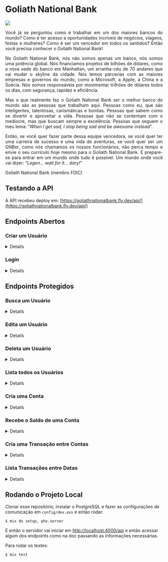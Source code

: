 # Goliath National Bank

![](https://i.imgur.com/upxSyjW.png)

<p align="justify">
Você já se perguntou como é trabalhar em um dos maiores bancos do mundo? Como é ter acesso a oportunidades incríveis de negócios, viagens, festas e mulheres? Como é ser um vencedor em todos os sentidos? Então você precisa conhecer o Goliath National Bank!
</p>

<p align="justify">
No Goliath National Bank, nós não somos apenas um banco, nós somos uma potência global. Nós financiamos projetos de bilhões de dólares, como a nova sede do banco em Manhattan, um arranha-céu de 70 andares que vai mudar o skyline da cidade. Nós temos parcerias com as maiores empresas e governos do mundo, como a Microsoft, a Apple, a China e a Suécia. Nós somos responsáveis por movimentar trilhões de dólares todos os dias, com segurança, rapidez e eficiência.
</p>

<p align="justify">
Mas o que realmente faz o Goliath National Bank ser o melhor banco do mundo são as pessoas que trabalham aqui. Pessoas como eu, que são inteligentes, talentosas, carismáticas e bonitas. Pessoas que sabem como se divertir e aproveitar a vida. Pessoas que não se contentam com o medíocre, mas que buscam sempre a excelência. Pessoas que seguem o meu lema: “<i>When I get sad, I stop being sad and be awesome instead</i>”.
</p>

<p align="justify">
Então, se você quer fazer parte dessa equipe vencedora, se você quer ter uma carreira de sucesso e uma vida de aventuras, se você quer ser um GNBer, como nós chamamos os nossos funcionários, não perca tempo e envie o seu currículo hoje mesmo para o Goliath National Bank. E prepare-se para entrar em um mundo onde tudo é possível. Um mundo onde você vai dizer: “<i>Legen… wait for it… dary!</i>”

Goliath National Bank (membro FDIC)
</p>

## Testando a API

A API recebeu deploy em: [https://goliathnationalbank.fly.dev/api/](https://goliathnationalbank.fly.dev/api/)

## Endpoints Abertos

### Criar um Usuário 

<details>

**Verbo HTTP**: POST

**URL**: `localhost:4000/api/users`

**Descrição**: Cria um usuário. 

```json
{
    "first_name": "Barney",
    "last_name": "Stinson",
    "password": "legendary",
    "cpf": "10284420093"
}
```

</details>

### Login 

<details>

**Verbo HTTP**: POST

**URL**: `localhost:4000/api/users/login`

**Descrição**: Loga o um usuário, retorna o Token. 

```json
{
    "id": 8,
    "password": "legendary"
}
```

</details>

## Endpoints Protegidos

### Busca um Usuário

<details>

**Verbo HTTP**: GET

**URL**: `localhost:4000/api/users/9`

**Descrição**: Busca um usuário pelo ID.

</details>

### Edita um Usuário

<details>

**Verbo HTTP**: PUT

**URL**: `localhost:4000/api/users/8`

**Descrição**: Edita a informação do usuário especificado. 

```json
{
    "first_name": "Jim",
    "last_name": "Nacho"
}
```

</details>

### Deleta um Usuário

<details>

**Verbo HTTP**: DELETE

**URL**: `localhost:4000/api/users/8`

**Descrição**: Deleta um usuário pelo ID.

</details>

### Lista todos os Usuários

<details>

**Verbo HTTP**: GET

**URL**: `localhost:4000/api/users/`

**Description**: Recebe uma lista de todos os usuários cadastrados.

</details>

### Cria uma Conta

<details>

**Verbo HTTP**: POST

**URL**: `localhost:4000/api/accounts`

**Descrição**: Cria uma conta para o usuário passado com o saldo inicial passado. 

```json
{
	"user_id": 5,
	"balance": 2894.12
}
```

</details>

### Recebe o Saldo de uma Conta

<details>

**Verbo HTTP**: GET

**URL**: `localhost:4000/api/accounts/balance/2`

**Descrição**: Retorna o saldo de uma conta.

</details>

### Cria uma Transação entre Contas

<details>

**Verbo HTTP**: POST

**URL**: `localhost:4000/api/transactions`

**Descrição**: Create a transaction with the following JSON data in the request body:

```json
{
    "sender_id": 2,
    "receiver_id": 3,
    "amount": 123.67
}
```
</details>

### Lista Transações entre Datas

<details>

**Verbo HTTP**: GET

**URL**: `localhost:4000/api/transactions/2023-10-01/2023-10-31`

**Descrição**: Retorna todas as transações feitas entre a data inicial e a final.

</details>

## Rodando o Projeto Local

Clonar esse repositório, instalar o PostgreSQL e fazer as configurações de comunicação em `config/dev.exs` e então rodar:
``` 
$ mix do setup, phx.server
```
E então o servidor vai iniciar em [http://localhost:4000/api](http://localhost:4000/api) e então acessar algum dos endpoints como na doc passando as informações necessárias.

Para rodar os testes:
``` 
$ mix test
```